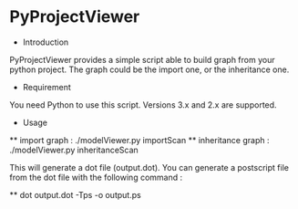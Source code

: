 PyProjectViewer
===============

* Introduction

PyProjectViewer provides a simple script able to build graph
from your python project. The graph could be the import one,
or the inheritance one.

* Requirement

You need Python to use this script. Versions 3.x and 2.x are supported.

* Usage

** import graph : ./modelViewer.py importScan
** inheritance graph : ./modelViewer.py inheritanceScan

This will generate a dot file (output.dot). You can generate a postscript file
from the dot file with the following command :

** dot output.dot -Tps -o output.ps
